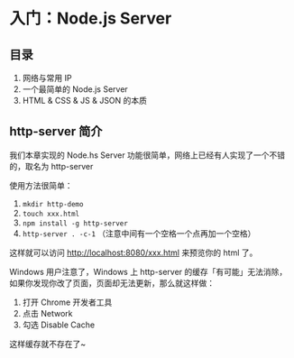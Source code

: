 # 入门：Node.js Server



## 目录

1. 网络与常用 IP
2. 一个最简单的 Node.js Server
3. HTML & CSS & JS & JSON 的本质



## http-server 简介

我们本章实现的 Node.hs Server 功能很简单，网络上已经有人实现了一个不错的，取名为 http-server

使用方法很简单：

1. `mkdir http-demo`
2. `touch xxx.html`
3. `npm install -g http-server`
4. `http-server . -c-1` （注意中间有一个空格一个点再加一个空格）

这样就可以访问 <http://localhost:8080/xxx.html> 来预览你的 html 了。

Windows 用户注意了，Windows 上 http-server 的缓存「有可能」无法消除，如果你发现你改了页面，页面却无法更新，那么就这样做：

1. 打开 Chrome 开发者工具
2. 点击 Network
3. 勾选 Disable Cache

这样缓存就不存在了~
